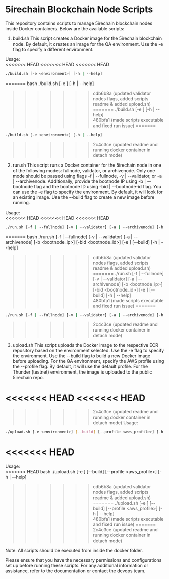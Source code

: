 # 5irechain Blockchain Node Scripts
This repository contains scripts to manage 5irechain blockchain nodes inside Docker containers. Below are the available scripts:

1. build.sh
This script creates a Docker image for the 5irechain blockchain node. By default, it creates an image for the QA environment. Use the -e flag to specify a different environment.

Usage:  
<<<<<<< HEAD
<<<<<<< HEAD
<<<<<<< HEAD
```bash
./build.sh [-e <environment>] [-h | --help]  
```
=======
bash ./build.sh [-e <environment>] [-h | --help]  
>>>>>>> cdb6b8a (updated validator nodes flags, added scripts readme & added upload.sh)
=======
./build.sh [-e <environment>] [-h | --help]  
>>>>>>> 480bfa1 (made scripts executable and fixed run issue)
=======
```bash
./build.sh [-e <environment>] [-h | --help]  
```
>>>>>>> 2c4c3ce (updated readme and running docker container in detach mode)

2. run.sh
This script runs a Docker container for the 5irechain node in one of the following modes: fullnode, validator, or archivenode. Only one mode should be passed using flags -f | --fullnode, -v | --validator, or -a | --archivenode. Additionally, provide the bootnode IP using -b | --bootnode flag and the bootnode ID using -bid | --bootnode-id flag. You can use the -e flag to specify the environment. By default, it will look for an existing image. Use the --build flag to create a new image before running.

Usage:  
<<<<<<< HEAD
<<<<<<< HEAD
<<<<<<< HEAD
```bash
./run.sh [-f | --fullnode] [-v | --validator] [-a | --archivenode] [-b <bootnode_ip>] [-bid <bootnode_id>] [-e <environment>] [--build] [-h | --help]  
```
=======
bash ./run.sh [-f | --fullnode] [-v | --validator] [-a | --archivenode] [-b <bootnode_ip>] [-bid <bootnode_id>] [-e <environment>] [--build] [-h | --help]  
>>>>>>> cdb6b8a (updated validator nodes flags, added scripts readme & added upload.sh)
=======
./run.sh [-f | --fullnode] [-v | --validator] [-a | --archivenode] [-b <bootnode_ip>] [-bid <bootnode_id>] [-e <environment>] [--build] [-h | --help]  
>>>>>>> 480bfa1 (made scripts executable and fixed run issue)
=======
```bash
./run.sh [-f | --fullnode] [-v | --validator] [-a | --archivenode] [-b <bootnode_ip>] [-bid <bootnode_id>] [-e <environment>] [--build] [-h | --help]  
```
>>>>>>> 2c4c3ce (updated readme and running docker container in detach mode)

3. upload.sh
This script uploads the Docker image to the respective ECR repository based on the environment selected. Use the -e flag to specify the environment. Use the --build flag to build a new Docker image before uploading. For the QA environment, specify the AWS profile using the --profile flag. By default, it will use the default profile. For the Thunder (testnet) environment, the image is uploaded to the public 5irechain repo.

<<<<<<< HEAD
<<<<<<< HEAD
=======
>>>>>>> 2c4c3ce (updated readme and running docker container in detach mode)
Usage:
```bash  
./upload.sh [-e <environment>] [--build] [--profile <aws_profile>] [-h | --help]  
```
<<<<<<< HEAD
=======
Usage:  
<<<<<<< HEAD
bash ./upload.sh [-e <environment>] [--build] [--profile <aws_profile>] [-h | --help]  
>>>>>>> cdb6b8a (updated validator nodes flags, added scripts readme & added upload.sh)
=======
./upload.sh [-e <environment>] [--build] [--profile <aws_profile>] [-h | --help]  
>>>>>>> 480bfa1 (made scripts executable and fixed run issue)
=======
>>>>>>> 2c4c3ce (updated readme and running docker container in detach mode)

Note: All scripts should be executed from inside the docker folder.

Please ensure that you have the necessary permissions and configurations set up before running these scripts. For any additional information or assistance, refer to the documentation or contact the devops team.